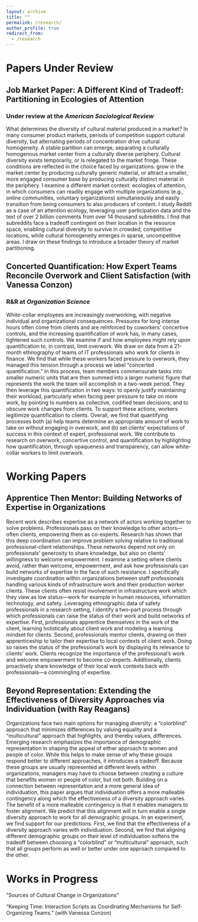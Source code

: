 ```yaml
---
layout: archive
title: ""
permalink: /research/
author_profile: true
redirect_from:
  - /research
---
```


# Papers Under Review

## Job Market Paper: A Different Kind of Tradeoff: Partitioning in Ecologies of Attention

### Under review at the *American Sociological Review*

What determines the diversity of cultural material produced in a market? In many
consumer product markets, periods of competition support cultural diversity, but alternating periods of concentration drive cultural homogeneity. A stable partition can emerge, separating a culturally homogenous market center from a culturally diverse periphery. Cultural diversity exists temporarily, or is relegated to the market fringe. These conditions are reflected in the choice faced by organizations: grow in the market center by producing culturally generic material, or attract a smaller, more engaged consumer base by producing culturally distinct material in the periphery. I
examine a different market context: ecologies of attention, in which consumers can readily engage with multiple organizations (e.g., online communities, voluntary organizations) simultaneously and easily transition from being consumers to also producers of content. I study Reddit as a case of an attention ecology, leveraging user participation data and the text of over 2 billion comments from over 14 thousand subreddits. I find that subreddits face a tradeoff contingent on their location in the resource space, enabling cultural diversity to survive in crowded, competitive locations, while cultural homogeneity emerges in sparse, uncompetitive areas. I draw on these findings to introduce
a broader theory of market partitioning.

## Concerted Quantification: How Expert Teams Reconcile Overwork and Client Satisfaction (with Vanessa Conzon)

### R&R at *Organization Science*

White-collar employees are increasingly overworking, with negative individual and organizational consequences. Pressures for long intense hours often come from clients and are reinforced by coworkers’ concertive controls, and the increasing quantification of work has, in many cases, tightened such controls. We examine if and how employees might rely upon quantification to, in contrast, limit overwork. We draw on data from a 21-month ethnography of teams of IT professionals who work for clients in finance. We find that while these workers faced pressure to overwork, they managed this tension through a process we label “concerted quantification.” In this process, team members commensurate tasks into smaller numeric units that are then summed into a larger numeric figure that represents the work the team will accomplish in a two-week period. They then leverage this quantification in two ways: to openly justify maintaining their workload, particularly when facing peer pressure to take on more work, by pointing to numbers as collective, codified team decisions; and to obscure work changes from clients. To support these actions, workers legitimize quantification to clients. Overall, we find that quantifying processes both (a) help teams determine an appropriate amount of work to take on without engaging in overwork, and (b) set clients’ expectations of success in this context of expert, professional work. We contribute to research on overwork, concertive control, and quantification by highlighting how quantification, through opaqueness and transparency, can allow white-collar workers to limit overwork.

# Working Papers

## Apprentice Then Mentor: Building Networks of Expertise in Organizations

Recent work describes expertise as a network of actors working together to solve problems. Professionals pass on their knowledge to other actors—often clients, empowering them as co-experts. Research has shown that this deep coordination can improve problem solving relative to traditional professional-client relationships. These networks depend not only on professionals’ generosity to share knowledge, but also on clients’ willingness to welcome empowerment. I examine a setting where clients avoid, rather than welcome, empowerment, and ask how professionals can build networks of expertise in the face of such resistance. I specifically investigate coordination within organizations between staff professionals handling various kinds of infrastructure work and their production worker clients. These clients often resist involvement in infrastructure work which they view as low status—work for example in human resources, information technology, and safety. Leveraging ethnographic data of safety professionals in a research setting, I identify a two-part process through which professionals can raise the status of their work and build networks of expertise. First, professionals apprentice themselves in the work of the client, learning holistically about client work and modeling a learning mindset for clients. Second, professionals mentor clients, drawing on their apprenticeship to tailor their expertise to local contexts of client work. Doing so raises the status of the professional’s work by displaying its relevance to clients’ work. Clients recognize the importance of the professional’s work and welcome empowerment to become co-experts. Additionally, clients proactively share knowledge of their local work contexts back with professionals—a commingling of expertise.

## Beyond Representation: Extending the Effectiveness of Diversity Approaches via Individuation (with Ray Reagans)

Organizations face two main options for managing diversity: a “colorblind” approach that minimizes differences by valuing equality and a “multicultural” approach that highlights, and thereby values, differences. Emerging research emphasizes the importance of demographic representation in shaping the appeal of either approach to women and people of color. While this helps to make sense of why these groups respond better to different approaches, it introduces a tradeoff. Because these groups are usually represented at different levels within organizations, managers may have to choose between creating a culture that benefits women or people of color, but not both. Building on a connection between representation and a more general idea of individuation, this paper argues that individuation offers a more malleable contingency along which the effectiveness of a diversity approach varies. The benefit of a more malleable contingency is that it enables managers to foster alignment. We predict that this alignment will in turn enable a single diversity approach to work for all demographic groups. In an experiment, we find support for our predictions. First, we find that the effectiveness of a diversity approach varies with individuation. Second, we find that aligning different demographic groups on their level of individuation softens the tradeoff between choosing a “colorblind” or “multicultural” approach, such that all groups perform as well or better under one approach compared to the other.

# Works in Progress

“Sources of Cultural Change in Organizations”

“Keeping Time: Interaction Scripts as Coordinating Mechanisms for Self-Organizing Teams.” (with
Vanessa Conzon)








